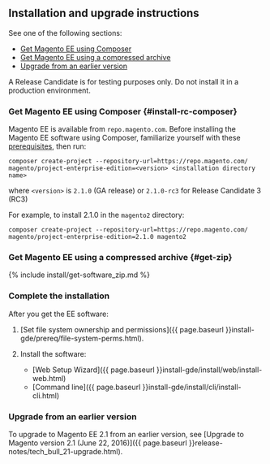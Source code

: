 <div markdown="1">
 
## Installation and upgrade instructions
See one of the following sections:

*	[Get Magento EE using Composer](#install-rc-composer)
*	[Get Magento EE using a compressed archive](#get-zip)
*	[Upgrade from an earlier version](#upgrade)

A Release Candidate is for testing purposes only. Do not install it in a production environment.

### Get Magento EE using Composer {#install-rc-composer}
Magento EE is available from `repo.magento.com`. Before installing the Magento EE software using Composer,  familiarize yourself with these  <a href="{{page.baseurl}}install-gde/prereq/integrator_install.html" target="_blank">prerequisites</a>, then run:

	composer create-project --repository-url=https://repo.magento.com/ magento/project-enterprise-edition=<version> <installation directory name>

where `<version>` is `2.1.0` (GA release) or `2.1.0-rc3` for Release Candidate 3 (RC3)

For example, to install 2.1.0 in the `magento2` directory:

	composer create-project --repository-url=https://repo.magento.com/ magento/project-enterprise-edition=2.1.0 magento2

### Get Magento EE using a compressed archive {#get-zip}
{% include install/get-software_zip.md %}

### Complete the installation
After you get the EE software:

1.	[Set file system ownership and permissions]({{ page.baseurl }}install-gde/prereq/file-system-perms.html).
2.	Install the software:

	*	[Web Setup Wizard]({{ page.baseurl }}install-gde/install/web/install-web.html)
	*	[Command line]({{ page.baseurl }}install-gde/install/cli/install-cli.html)

### Upgrade from an earlier version
To upgrade to Magento EE 2.1 from an earlier version, see [Upgrade to Magento version 2.1 (June 22, 2016)]({{ page.baseurl }}release-notes/tech_bull_21-upgrade.html).